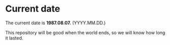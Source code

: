 # Current date

The current date is **1987.08.07.** (YYYY.MM.DD.)

This repository will be good when the world ends, so we will know how long it lasted.